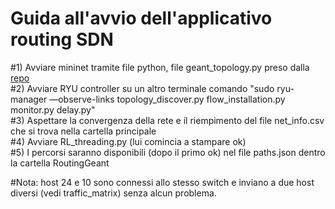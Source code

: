 # Guida all'avvio dell'applicativo routing SDN <br>
#1) Avviare mininet tramite file python, file geant_topology.py preso dalla [repo](https://github.com/gabrispa/controllerML/tree/main/TrafficGenerator) <br>
#2) Avviare RYU controller su un altro terminale comando "sudo ryu-manager —observe-links topology_discover.py flow_installation.py monitor.py delay.py" <br>
#3) Aspettare la convergenza della rete e il riempimento del file net_info.csv che si trova nella cartella principale <br>
#4) Avviare RL_threading.py (lui comincia a stampare ok) <br>
#5) I percorsi saranno disponibili (dopo il primo ok) nel file paths.json dentro la cartella RoutingGeant <br>

#Nota: host 24 e 10 sono connessi allo stesso switch e inviano a due host diversi (vedi traffic_matrix) senza alcun problema. <br>
